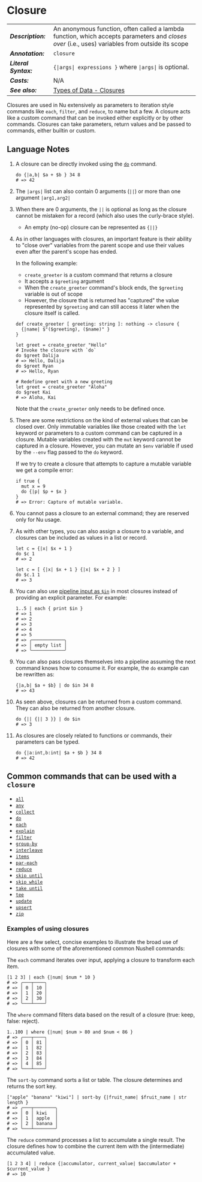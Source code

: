 # Closure

|                       |                                                                                                                                                 |
| --------------------- | ----------------------------------------------------------------------------------------------------------------------------------------------- |
| **_Description:_**    | An anonymous function, often called a lambda function, which accepts parameters and _closes over_ (i.e., uses) variables from outside its scope |
| **_Annotation:_**     | `closure`                                                                                                                                       |
| **_Literal Syntax:_** | `{\|args\| expressions }` where `\|args\|` is optional.                                                                                         |
| **_Casts:_**          | N/A                                                                                                                                             |
| **_See also:_**       | [Types of Data - Closures](/book/types_of_data.md#closures)                                                                                     |

Closures are used in Nu extensively as parameters to iteration style commands like `each`, `filter`, and `reduce`, to name but a few. A closure acts like a custom command that can be invoked either explicitly or by other commands. Closures can take parameters, return values and be passed to commands, either builtin or custom.

## Language Notes

1. A closure can be directly invoked using the [`do`](/commands/docs/do.md) command.

   ```nu
   do {|a,b| $a + $b } 34 8
   # => 42
   ```

1. The `|args|` list can also contain 0 arguments (`||`) or more than one argument `|arg1,arg2|`

1. When there are 0 arguments, the `||` is optional as long as the closure cannot be mistaken for a record (which also uses the curly-brace style).

   - An empty (no-op) closure can be represented as `{||}`

1. As in other languages with closures, an important feature is their ability to "close over" variables from the parent scope and use their values even after the parent's scope has ended.

   In the following example:

   - `create_greeter` is a custom command that returns a closure
   - It accepts a `$greeting` argument
   - When the `create_greeter` command's block ends, the `$greeting` variable is out of scope
   - However, the closure that is returned has "captured" the value represented by `$greeting` and can still access it later when the closure itself is called.

   ```nu
   def create_greeter [ greeting: string ]: nothing -> closure {
     {|name| $"($greeting), ($name)" }
   }

   let greet = create_greeter "Hello"
   # Invoke the closure with `do`
   do $greet Dalija
   # => Hello, Dalija
   do $greet Ryan
   # => Hello, Ryan

   # Redefine greet with a new greeting
   let greet = create_greeter "Aloha"
   do $greet Kai
   # => Aloha, Kai
   ```

   Note that the `create_greeter` only needs to be defined once.

1. There are some restrictions on the kind of external values that can be closed over. Only immutable variables like those created with the `let` keyword or parameters to a custom command can be captured in a closure. Mutable variables created with the `mut` keyword cannot be captured in a closure. However, you can mutate an `$env` variable if used by the `--env` flag passed to the `do` keyword.

   If we try to create a closure that attempts to capture a mutable variable we get a compile error:

   ```nu
   if true {
     mut x = 9
     do {|p| $p + $x }
   }
   # => Error: Capture of mutable variable.
   ```

1. You cannot pass a closure to an external command; they are reserved only for Nu usage.

1. As with other types, you can also assign a closure to a variable, and closures can be included as values in a list or record.

   ```nu
   let c = {|x| $x + 1 }
   do $c 1
   # => 2
   ```

   ```nu
   let c = [ {|x| $x + 1 } {|x| $x + 2 } ]
   do $c.1 1
   # => 3
   ```

1. You can also use [pipeline input as `$in`](pipelines.html#pipeline-input-and-the-special-in-variable) in most closures instead of providing an explicit parameter. For example:

   ```nu
   1..5 | each { print $in }
   # => 1
   # => 2
   # => 3
   # => 4
   # => 5
   # => ╭────────────╮
   # => │ empty list │
   # => ╰────────────╯
   ```

1. You can also pass closures themselves into a pipeline assuming the next command knows how to consume it. For example, the `do` example can be rewritten as:

   ```nu
   {|a,b| $a + $b} | do $in 34 8
   # => 43
   ```

1. As seen above, closures can be returned from a custom command. They can also be returned from another closure.

   ```nu
   do {|| {|| 3 }} | do $in
   # => 3
   ```

1. As closures are closely related to functions or commands, their parameters can be typed.

   ```nu
   do {|a:int,b:int| $a + $b } 34 8
   # => 42
   ```

## Common commands that can be used with a `closure`

- [`all`](/commands/docs/all.md)
- [`any`](/commands/docs/any.md)
- [`collect`](/commands/docs/collect.md)
- [`do`](/commands/docs/do`.md)
- [`each`](/commands/docs/each.md)
- [`explain`](/commands/docs/explain.md)
- [`filter`](/commands/docs/filter.md)
- [`group-by`](/commands/docs/group.md)
- [`interleave`](/commands/docs/interleave.md)
- [`items`](/commands/docs/items.md)
- [`par-each`](/commands/docs/par.md)
- [`reduce`](/commands/docs/reduce.md)
- [`skip until`](/commands/docs/skip_until.md)
- [`skip while`](/commands/docs/skip_while.md)
- [`take until`](/commands/docs/take_until.md)
- [`tee`](/commands/docs/tee.md)
- [`update`](/commands/docs/update.md)
- [`upsert`](/commands/docs/upsert.md)
- [`zip`](/commands/docs/zip.md)

### Examples of using closures

Here are a few select, concise examples to illustrate the broad use of closures with some of the aforementioned common Nushell commands:

The `each` command iterates over input, applying a closure to transform each item.

```nu
[1 2 3] | each {|num| $num * 10 }
# => ╭───┬────╮
# => │ 0 │ 10 │
# => │ 1 │ 20 │
# => │ 2 │ 30 │
# => ╰───┴────╯
```

The `where` command filters data based on the result of a closure (true: keep, false: reject).

```nu
1..100 | where {|num| $num > 80 and $num < 86 }
# => ╭───┬────╮
# => │ 0 │ 81 │
# => │ 1 │ 82 │
# => │ 2 │ 83 │
# => │ 3 │ 84 │
# => │ 4 │ 85 │
# => ╰───┴────╯
```

The `sort-by` command sorts a list or table. The closure determines and returns the sort key.

```nu
["apple" "banana" "kiwi"] | sort-by {|fruit_name| $fruit_name | str length }
# => ╭───┬────────╮
# => │ 0 │ kiwi   │
# => │ 1 │ apple  │
# => │ 2 │ banana │
# => ╰───┴────────╯
```

The `reduce` command processes a list to accumulate a single result. The closure defines how to combine the current item with the (intermediate) accumulated value.

```nu
[1 2 3 4] | reduce {|accumulator, current_value| $accumulator + $current_value }
# => 10
```
